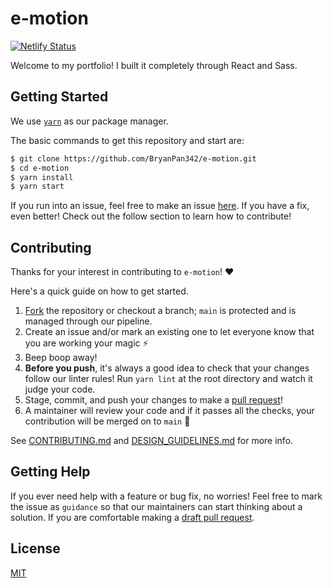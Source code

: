 # e-motion

[![Netlify Status](https://api.netlify.com/api/v1/badges/030cd7ae-d003-4ae5-9de7-f9efff40da08/deploy-status)](https://app.netlify.com/sites/eemotion/deploys)

Welcome to my portfolio! I built it completely through React and Sass.

## Getting Started

We use [`yarn`](https://classic.yarnpkg.com/en/docs/install#mac-stable) as our package manager.

The basic commands to get this repository and start are:

```sh
$ git clone https://github.com/BryanPan342/e-motion.git
$ cd e-motion
$ yarn install
$ yarn start
```

If you run into an issue, feel free to make an issue [here](https://github.com/BryanPan342/e-motion/issues).
If you have a fix, even better! Check out the follow section to learn how to contribute!

## Contributing

Thanks for your interest in contributing to `e-motion`! ❤️

Here's a quick guide on how to get started.

1. [Fork](https://docs.github.com/en/github/getting-started-with-github/fork-a-repo) the repository or checkout a branch; `main` is protected and is managed through our pipeline.
2. Create an issue and/or mark an existing one to let everyone know that you are working your magic ⚡️
3. Beep boop away!
4. **Before you push**, it's always a good idea to check that your changes follow our linter rules! Run `yarn lint` at the root directory and watch it judge your code. 
5. Stage, commit, and push your changes to make a [pull request](https://github.com/BryanPan342/e-motion/pulls)!
6. A maintainer will review your code and if it passes all the checks, your contribution will be merged on to `main` 🥳

See [CONTRIBUTING.md](CONTRIBUTING.md) and [DESIGN_GUIDELINES.md](DESIGN_GUIDELINES.md) for more info.

## Getting Help

If you ever need help with a feature or bug fix, no worries! Feel free to mark the issue as 
`guidance` so that our maintainers can start thinking about a solution. If you are 
comfortable making a [draft pull request](https://docs.github.com/en/github/collaborating-with-issues-and-pull-requests/changing-the-stage-of-a-pull-request).

## License

[MIT](LICENSE.md)
